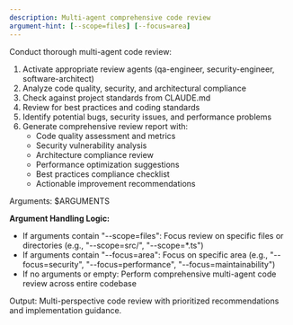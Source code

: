```yaml
---
description: Multi-agent comprehensive code review
argument-hint: [--scope=files] [--focus=area]
---
```


Conduct thorough multi-agent code review:

1. Activate appropriate review agents (qa-engineer, security-engineer, software-architect)
2. Analyze code quality, security, and architectural compliance
3. Check against project standards from CLAUDE.md
4. Review for best practices and coding standards
5. Identify potential bugs, security issues, and performance problems
6. Generate comprehensive review report with:
   - Code quality assessment and metrics
   - Security vulnerability analysis
   - Architecture compliance review
   - Performance optimization suggestions
   - Best practices compliance checklist
   - Actionable improvement recommendations

Arguments: $ARGUMENTS

**Argument Handling Logic:**
- If arguments contain "--scope=files": Focus review on specific files or directories (e.g., "--scope=src/", "--scope=*.ts")
- If arguments contain "--focus=area": Focus on specific area (e.g., "--focus=security", "--focus=performance", "--focus=maintainability")
- If no arguments or empty: Perform comprehensive multi-agent code review across entire codebase

Output: Multi-perspective code review with prioritized recommendations and implementation guidance.